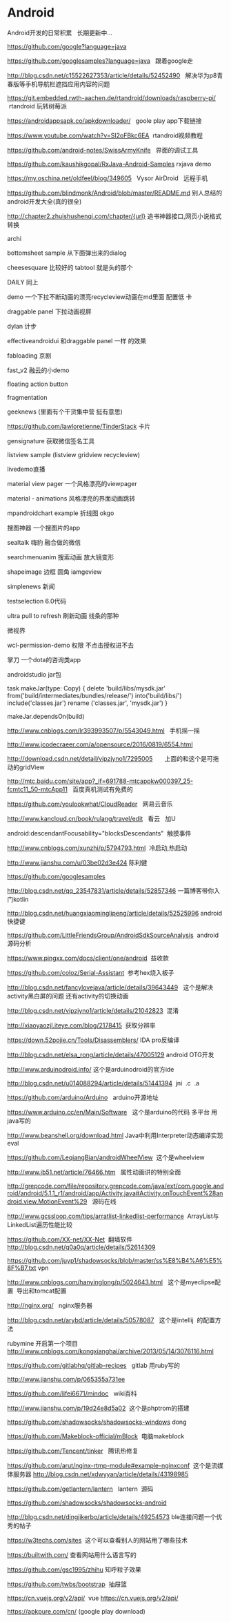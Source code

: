 # Android
Android开发的日常积累   长期更新中...

https://github.com/google?language=java

https://github.com/googlesamples?language=java   跟着google走

http://blog.csdn.net/c15522627353/article/details/52452490   解决华为p8青春版等手机导航栏遮挡应用内容的问题

https://git.embedded.rwth-aachen.de/rtandroid/downloads/raspberry-pi/  rtandroid 玩转树莓派

https://androidappsapk.co/apkdownloader/   goole play app下载链接

https://www.youtube.com/watch?v=SI2oFBkc6EA  rtandroid视频教程

https://github.com/android-notes/SwissArmyKnife   界面的调试工具

https://github.com/kaushikgopal/RxJava-Android-Samples  rxjava demo

https://my.oschina.net/oldfeel/blog/349605   Vysor  AirDroid   远程手机

https://github.com/blindmonk/Android/blob/master/README.md 别人总结的android开发大全(真的很全)

http://chapter2.zhuishushenqi.com/chapter/{url}  追书神器接口,网页小说格式转换

archi

bottomsheet sample   从下面弹出来的dialog

cheesesquare      比较好的  tabtool  就是头的那个

DAILY  同上

demo  一个下拉不断动画的漂亮recycleview动画在md里面   配置低 卡

draggable panel 下拉动画视屏

dylan 计步

effectiveandroidui 和draggable panel  一样 的效果

fabloading 京剧

fast_v2 融云的小demo

floating action button 

fragmentation

geeknews  (里面有个干货集中营  挺有意思)

https://github.com/lawloretienne/TinderStack 卡片

gensignature 获取微信签名工具

listview sample (listview gridview recycleview)

livedemo直播

material view pager 一个风格漂亮的viewpager

material - animations 风格漂亮的界面动画跳转

mpandroidchart example 折线图
okgo 

搜图神器  一个搜图片的app 

sealtalk 嗨豹 融合做的微信

searchmenuanim 搜索动画 放大镜变形

shapeimage 边框 圆角 iamgeview

simplenews  新闻

testselection  6.0代码

ultra pull to refresh 刷新动画  线条的那种

微视界 

wcl-permission-demo 权限 不点击授权进不去

掌刀  一个dota的咨询类app


androidstudio  jar包

task makeJar(type: Copy) {
    delete 'build/libs/mysdk.jar'
    from('build/intermediates/bundles/release/')
    into('build/libs/')
    include('classes.jar')
    rename ('classes.jar', 'mysdk.jar')
}

makeJar.dependsOn(build)


http://www.cnblogs.com/lr393993507/p/5543049.html   手机摇一摇

http://www.jcodecraeer.com/a/opensource/2016/0819/6554.html

http://download.csdn.net/detail/vipzjyno1/7295005       上面的和这个是可拖动的gridView

http://mtc.baidu.com/site/app?_if=691788-mtcappkw000397_25-fcmtc11_50-mtcApp11   百度真机测试有免费的

https://github.com/youlookwhat/CloudReader   网易云音乐

http://www.kancloud.cn/book/rulang/travel/edit   看云   加U

android:descendantFocusability="blocksDescendants"  触摸事件

http://www.cnblogs.com/xunzhi/p/5794793.html  冷启动,热启动

http://www.jianshu.com/u/03be02d3e424   陈利健

https://github.com/googlesamples

http://blog.csdn.net/qq_23547831/article/details/52857346 一篇博客带你入门kotlin

http://blog.csdn.net/huangxiaominglipeng/article/details/52525996 android 快捷键

https://github.com/LittleFriendsGroup/AndroidSdkSourceAnalysis  android源码分析

https://www.pingxx.com/docs/client/one/android  益收款

https://github.com/coloz/Serial-Assistant  参考hex烧入板子

http://blog.csdn.net/fancylovejava/article/details/39643449   这个是解决activity黑白屏的问题  还有activity的切换动画

http://blog.csdn.net/vipzjyno1/article/details/21042823  混淆

http://xiaoyaozjl.iteye.com/blog/2178415  获取分辨率

https://down.52pojie.cn/Tools/Disassemblers/  IDA pro反编译

http://blog.csdn.net/elsa_rong/article/details/47005129 android OTG开发

http://www.arduinodroid.info/ 这个是arduinodroid的官方ide

http://blog.csdn.net/u014088294/article/details/51441394  jni  .c  .a

https://github.com/arduino/Arduino    arduino开源地址

https://www.arduino.cc/en/Main/Software   这个是arduino的代码 多平台 用java写的

http://www.beanshell.org/download.html   Java中利用Interpreter动态编译实现eval

https://github.com/LeqiangBian/androidWheelView  这个是wheelview

http://www.jb51.net/article/76466.htm   属性动画讲的特别全面

http://grepcode.com/file/repository.grepcode.com/java/ext/com.google.android/android/5.1.1_r1/android/app/Activity.java#Activity.onTouchEvent%28android.view.MotionEvent%29   源码在线

http://www.gcssloop.com/tips/arratlist-linkedlist-performance  ArrayList与LinkedList遍历性能比较

https://github.com/XX-net/XX-Net  翻墙软件 http://blog.csdn.net/q0a0q/article/details/52614309 

https://github.com/juyp1/shadowsocks/blob/master/ss%E8%B4%A6%E5%8F%B7.txt  vpn

http://www.cnblogs.com/hanyinglong/p/5024643.html   这个是myeclipse配置  导出和tomcat配置

http://nginx.org/   nginx服务器

http://blog.csdn.net/arybd/article/details/50578087   这个是intellij  的配置方法

rubymine 开启第一个项目  http://www.cnblogs.com/kongxianghai/archive/2013/05/14/3076116.html

https://github.com/gitlabhq/gitlab-recipes   gitlab 用ruby写的

http://www.jianshu.com/p/065355a731ee

https://github.com/lifei6671/mindoc   wiki百科

http://www.jianshu.com/p/19d24e8d5a02  这个是phptrom的搭建

https://github.com/shadowsocks/shadowsocks-windows  dong

https://github.com/Makeblock-official/mBlock  电脑makeblock

https://github.com/Tencent/tinker   腾讯热修复

https://github.com/arut/nginx-rtmp-module#example-nginxconf  这个是流媒体服务器
http://blog.csdn.net/xdwyyan/article/details/43198985


https://github.com/getlantern/lantern   lantern  源码


https://github.com/shadowsocks/shadowsocks-android

http://blog.csdn.net/dingjikerbo/article/details/49254573  ble连接问题一个优秀的帖子

https://w3techs.com/sites  这个可以查看别人的网站用了哪些技术

https://builtwith.com/ 查看网站用什么语言写的

https://github.com/gsc1995/zhihu 知呼粒子效果

https://github.com/twbs/bootstrap  抽屉篮

https://cn.vuejs.org/v2/api/  vue
https://cn.vuejs.org/v2/api/


https://apkpure.com/cn/  (google play download)

